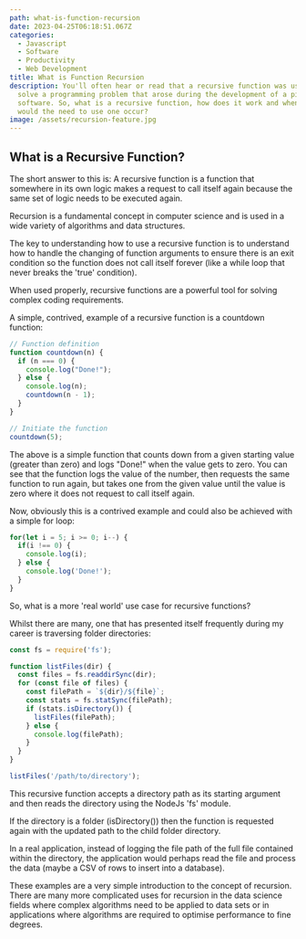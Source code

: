 ```yaml
---
path: what-is-function-recursion
date: 2023-04-25T06:18:51.067Z
categories:
  - Javascript
  - Software
  - Productivity
  - Web Development
title: What is Function Recursion
description: You'll often hear or read that a recursive function was used to
  solve a programming problem that arose during the development of a piece of
  software. So, what is a recursive function, how does it work and when or why
  would the need to use one occur?
image: /assets/recursion-feature.jpg
---
```

## W﻿hat is a Recursive Function?

T﻿he short answer to this is: A recursive function is a function that somewhere in its own logic makes a request to call itself again because the same set of logic needs to be executed again.

Recursion is a fundamental concept in computer science and is used in a wide variety of algorithms and data structures.

T﻿he key to understanding how to use a recursive function is to understand how to handle the changing of function arguments to ensure there is an exit condition so the function does not call itself forever (like a while loop that never breaks the 'true' condition).

W﻿hen used properly, recursive functions are a powerful tool for solving complex coding requirements.

A﻿ simple, contrived, example of a recursive function is a countdown function:

```typescript
// Function definition
function countdown(n) {
  if (n === 0) {
    console.log("Done!");
  } else {
    console.log(n);
    countdown(n - 1);
  }
}

// Initiate the function
countdown(5);
```

T﻿he above is a simple function that counts down from a given starting value (greater than zero) and logs "Done!" when the value gets to zero. You can see that the function logs the value of the number, then requests the same function to run again, but takes one from the given value until the value is zero where it does not request to call itself again.

N﻿ow, obviously this is a contrived example and could also be achieved with a simple for loop:

```typescript
for(let i = 5; i >= 0; i--) {
  if(i !== 0) {
    console.log(i);
  } else {
    console.log('Done!');
  }
}
```

S﻿o, what is a more 'real world' use case for recursive functions?

W﻿hilst there are many, one that has presented itself frequently during my career is traversing folder directories:

```typescript
const fs = require('fs');

function listFiles(dir) {
  const files = fs.readdirSync(dir);
  for (const file of files) {
    const filePath = `${dir}/${file}`;
    const stats = fs.statSync(filePath);
    if (stats.isDirectory()) {
      listFiles(filePath);
    } else {
      console.log(filePath);
    }
  }
}

listFiles('/path/to/directory');
```

T﻿his recursive function accepts a directory path as its starting argument and then reads the directory using the NodeJs 'fs' module.

I﻿f the directory is a folder (isDirectory()) then the function is requested again with the updated path to the child folder directory.

I﻿n a real application, instead of logging the file path of the full file contained within the directory, the application would perhaps read the file and process the data (maybe a CSV of rows to insert into a database).

T﻿hese examples are a very simple introduction to the concept of recursion. There are many more complicated uses for recursion in the data science fields where complex algorithms need to be applied to data sets or in applications where algorithms are required to optimise performance to fine degrees.
